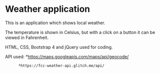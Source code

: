 # Weather application

This is an application which shows local weather. 

The temperature is shown in Celsius, but with a click on a button it can be viewed in Fahrenheit.

HTML, CSS, Bootstrap 4 and jQuery used for coding.

API used: *https://maps.googleapis.com/maps/api/geocode/

          *https://fcc-weather-api.glitch.me/api/